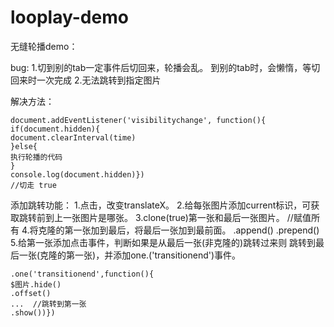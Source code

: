 # looplay-demo
无缝轮播demo：

bug:
1.切到别的tab一定事件后切回来，轮播会乱。
到别的tab时，会懒惰，等切回来时一次完成
2.无法跳转到指定图片

解决方法：
```
document.addEventListener('visibilitychange', function(){
if(document.hidden){
document.clearInterval(time)
}else{
执行轮播的代码
}
console.log(document.hidden)})
//切走 true
```

添加跳转功能：
1.点击，改变translateX。
2.给每张图片添加current标识，可获取跳转前到上一张图片是哪张。
3.clone(true)第一张和最后一张图片。  //赋值所有
4.将克隆的第一张加到最后，将最后一张加到最前面。
.append()
.prepend()
5.给第一张添加点击事件，判断如果是从最后一张(非克隆的)跳转过来则
跳转到最后一张(克隆的第一张)，并添加one.('transitionend')事件。
```
.one('transitionend',function(){
$图片.hide()
.offset()
...  //跳转到第一张
.show())})
```
